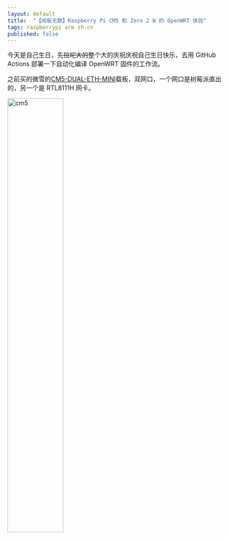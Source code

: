 ```yaml
---
layout: default
title:  "【阅板无数】Raspberry Pi CM5 和 Zero 2 W 的 OpenWRT 体验"
tags: raspberrypi arm zh-cn
published: false
---
```


今天是自己生日，先<s>拉坨大的</s>整个大的庆祝庆祝自己生日快乐，去用 GitHub Actions 部署一下自动化编译 OpenWRT 固件的工作流。

之前买的微雪的[CM5-DUAL-ETH-MINI](https://www.waveshare.com/wiki/CM5-DUAL-ETH-MINI)载板，双网口，一个网口是树莓派直出的，另一个是 RTL8111H 网卡。

<img src="http://icing.fun/img/post/2025/08/19/1.png" alt="cm5" width="50%">


